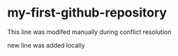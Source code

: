 # my-first-github-repository


This line was modifed manually during conflict resolution

new line was added locally